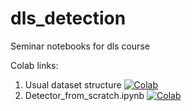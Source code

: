 # dls_detection
Seminar notebooks for dls course

Colab links:
 1. Usual dataset structure [![Colab](https://colab.research.google.com/assets/colab-badge.svg)](https://colab.research.google.com/github/anton-br/dls_detection/blob/main/formats_and_libraries_for_detection.ipynb)
 2. Detector_from_scratch.ipynb [![Colab](https://colab.research.google.com/assets/colab-badge.svg)](https://colab.research.google.com/github/anton-br/dls_detection/blob/main/detector_from_scratch.ipynb)
